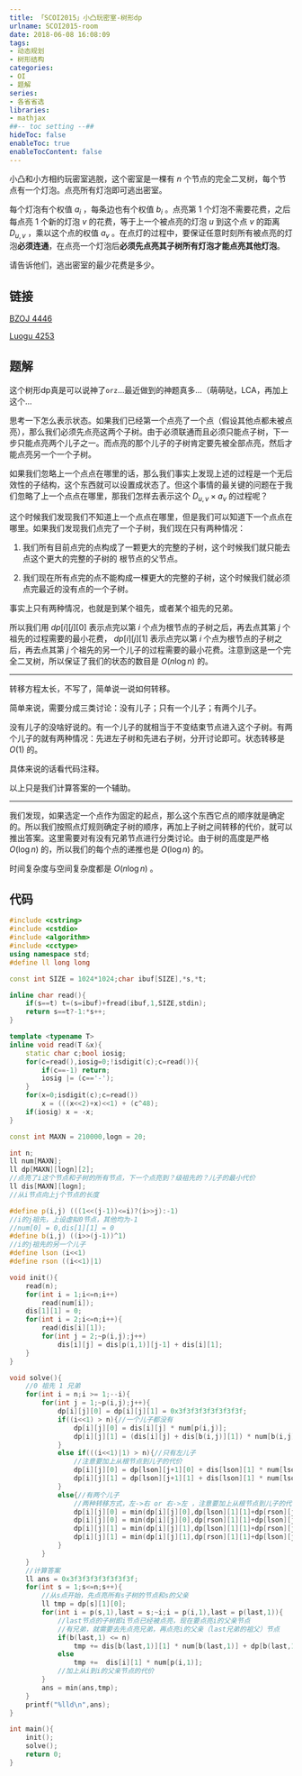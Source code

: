 ```yaml
---
title: 「SCOI2015」小凸玩密室-树形dp
urlname: SCOI2015-room
date: 2018-06-08 16:08:09
tags:
- 动态规划
- 树形结构
categories: 
- OI
- 题解
series:
- 各省省选
libraries:
- mathjax 
##-- toc setting --##
hideToc: false
enableToc: true
enableTocContent: false
---
```


小凸和小方相约玩密室逃脱，这个密室是一棵有 $n$ 个节点的完全二叉树，每个节点有一个灯泡。点亮所有灯泡即可逃出密室。

每个灯泡有个权值 $a_i$ ，每条边也有个权值 $b_i$ 。点亮第 $1$ 个灯泡不需要花费，之后每点亮 $1$ 个新的灯泡 $v$ 的花费，等于上一个被点亮的灯泡 $u$ 到这个点 $v$ 的距离 $D _ {u,v}$ ，乘以这个点的权值 $a_v$ 。在点灯的过程中，要保证任意时刻所有被点亮的灯泡**必须连通**，在点亮一个灯泡后**必须先点亮其子树所有灯泡才能点亮其他灯泡**。

请告诉他们，逃出密室的最少花费是多少。

<!--more-->

## 链接

[BZOJ 4446](https://www.lydsy.com/JudgeOnline/problem.php?id=4446)

[Luogu 4253](https://www.luogu.org/problemnew/show/P4253)

## 题解

这个树形dp真是可以说神了`orz`...最近做到的神题真多...（萌萌哒，LCA，再加上这个...

思考一下怎么表示状态。如果我们已经第一个点亮了一个点（假设其他点都未被点亮），那么我们必须先点亮这两个子树。由于必须联通而且必须只能点子树，下一步只能点亮两个儿子之一。而点亮的那个儿子的子树肯定要先被全部点亮，然后才能点亮另一个一个子树。

如果我们忽略上一个点点在哪里的话，那么我们事实上发现上述的过程是一个无后效性的子结构，这个东西就可以设置成状态了。但这个事情的最关键的问题在于我们忽略了上一个点点在哪里，那我们怎样去表示这个 $D _ {u,v} \times a_v$ 的过程呢？

这个时候我们发现我们不知道上一个点点在哪里，但是我们可以知道下一个点点在哪里。如果我们发现我们点完了一个子树，我们现在只有两种情况：

1. 我们所有目前点完的点构成了一颗更大的完整的子树，这个时候我们就只能去点这个更大的完整的子树的
根节点的父节点。

2. 我们现在所有点完的点不能构成一棵更大的完整的子树，这个时候我们就必须点完最近的没有点的一个子树。

事实上只有两种情况，也就是到某个祖先，或者某个祖先的兄弟。

所以我们用 $dp[i][j][0]$ 表示点完以第 $i$ 个点为根节点的子树之后，再去点其第 $j$ 个祖先的过程需要的最小花费， $dp[i][j][1]$ 表示点完以第 $i$ 个点为根节点的子树之后，再去点其第 $j$ 个祖先的另一个儿子的过程需要的最小花费。注意到这是一个完全二叉树，所以保证了我们的状态的数目是 $O(n \log{n})$ 的。

- - -

转移方程太长，不写了，简单说一说如何转移。

简单来说，需要分成三类讨论：没有儿子；只有一个儿子；有两个儿子。

没有儿子的没啥好说的。有一个儿子的就相当于不变结束节点进入这个子树。有两个儿子的就有两种情况：先进左子树和先进右子树，分开讨论即可。状态转移是 $O(1)$ 的。

具体来说的话看代码注释。

以上只是我们计算答案的一个辅助。

- - -

我们发现，如果选定一个点作为固定的起点，那么这个东西它点的顺序就是确定的。所以我们按照点灯规则确定子树的顺序，再加上子树之间转移的代价，就可以推出答案。这里需要对有没有兄弟节点进行分类讨论。由于树的高度是严格 $O(\log n)$ 的，所以我们的每个点的递推也是 $O(\log n)$ 的。

时间复杂度与空间复杂度都是 $O(n \log n)$ 。


## 代码


```cpp
#include <cstring>
#include <cstdio>
#include <algorithm>
#include <cctype>
using namespace std;
#define ll long long

const int SIZE = 1024*1024;char ibuf[SIZE],*s,*t;

inline char read(){
    if(s==t) t=(s=ibuf)+fread(ibuf,1,SIZE,stdin);
    return s==t?-1:*s++;
}

template <typename T>
inline void read(T &x){
    static char c;bool iosig;
    for(c=read(),iosig=0;!isdigit(c);c=read()){
        if(c==-1) return;
        iosig |= (c=='-');
    }
    for(x=0;isdigit(c);c=read())
        x = (((x<<2)+x)<<1) + (c^48);
    if(iosig) x = -x;
}

const int MAXN = 210000,logn = 20;

int n;
ll num[MAXN]; 
ll dp[MAXN][logn][2];
//点亮了i这个节点和子树的所有节点，下一个点亮到？级祖先的？儿子的最小代价 
ll dis[MAXN][logn];
//从i节点向上j个节点的长度 

#define p(i,j) (((1<<(j-1))<=i)?(i>>j):-1)
//i的j祖先，上设虚拟0节点，其他均为-1
//num[0] = 0,dis[1][1] = 0
#define b(i,j) ((i>>(j-1))^1)
//i的j祖先的另一个儿子
#define lson (i<<1)
#define rson ((i<<1)|1)

void init(){
    read(n);
    for(int i = 1;i<=n;i++)
        read(num[i]);
    dis[1][1] = 0;
    for(int i = 2;i<=n;i++){
        read(dis[i][1]);
        for(int j = 2;~p(i,j);j++)
            dis[i][j] = dis[p(i,1)][j-1] + dis[i][1];
    }
}

void solve(){
    //0 祖先 1 兄弟 
    for(int i = n;i >= 1;--i){
        for(int j = 1;~p(i,j);j++){
            dp[i][j][0] = dp[i][j][1] = 0x3f3f3f3f3f3f3f3f;
            if((i<<1) > n){//一个儿子都没有 
                dp[i][j][0] = dis[i][j] * num[p(i,j)];
                dp[i][j][1] = (dis[i][j] + dis[b(i,j)][1]) * num[b(i,j)];
            }
            else if(((i<<1)|1) > n){//只有左儿子 
            	//注意要加上从根节点到儿子的代价
                dp[i][j][0] = dp[lson][j+1][0] + dis[lson][1] * num[lson];
                dp[i][j][1] = dp[lson][j+1][1] + dis[lson][1] * num[lson];
            }
            else{//有两个儿子
            	//两种转移方式，左->右 or 右->左 ，注意要加上从根节点到儿子的代价
                dp[i][j][0] = min(dp[i][j][0],dp[lson][1][1]+dp[rson][j+1][0] + dis[lson][1] * num[lson]);
                dp[i][j][0] = min(dp[i][j][0],dp[rson][1][1]+dp[lson][j+1][0] + dis[rson][1] * num[rson]);
                dp[i][j][1] = min(dp[i][j][1],dp[lson][1][1]+dp[rson][j+1][1] + dis[lson][1] * num[lson]);
                dp[i][j][1] = min(dp[i][j][1],dp[rson][1][1]+dp[lson][j+1][1] + dis[rson][1] * num[rson]);
            }
        }
    }
    //计算答案
    ll ans = 0x3f3f3f3f3f3f3f3f;
    for(int s = 1;s<=n;s++){
    	//从s点开始，先点亮所有s子树的节点和s的父亲
        ll tmp = dp[s][1][0];
        for(int i = p(s,1),last = s;~i;i = p(i,1),last = p(last,1)){
            //last节点的子树即i节点已经被点亮，现在要点亮i的父亲节点
            //有兄弟，就需要去先点亮兄弟，再点亮i的父亲（last兄弟的祖父）节点
            if(b(last,1) <= n)
            	tmp += dis[b(last,1)][1] * num[b(last,1)] + dp[b(last,1)][2][0];
            else
                tmp +=  dis[i][1] * num[p(i,1)];
        	//加上从i到i的父亲节点的代价
        }
        ans = min(ans,tmp);
    }
    printf("%lld\n",ans);
}

int main(){
    init();
    solve();
    return 0;
}
```

